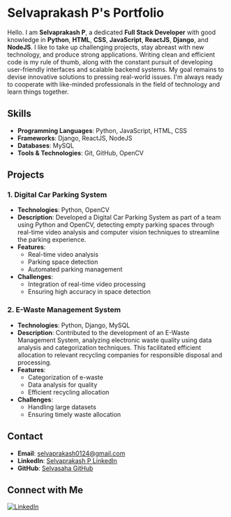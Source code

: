 # Selvaprakash P's Portfolio

Hello. I am **Selvaprakash P**, a dedicated **Full Stack Developer** with good knowledge in **Python**, **HTML**, **CSS**, **JavaScript**, **ReactJS**, **Django**, and **NodeJS**. I like to take up challenging projects, stay abreast with new technology, and produce strong applications. Writing clean and efficient code is my rule of thumb, along with the constant pursuit of developing user-friendly interfaces and scalable backend systems. My goal remains to devise innovative solutions to pressing real-world issues. I'm always ready to cooperate with like-minded professionals in the field of technology and learn things together.

## Skills
- **Programming Languages**: Python, JavaScript, HTML, CSS
- **Frameworks**: Django, ReactJS, NodeJS
- **Databases**: MySQL
- **Tools & Technologies**: Git, GitHub, OpenCV

## Projects

### 1. **Digital Car Parking System**
- **Technologies**: Python, OpenCV
- **Description**: Developed a Digital Car Parking System as part of a team using Python and OpenCV, detecting empty parking spaces through real-time video analysis and computer vision techniques to streamline the parking experience.
- **Features**:
  - Real-time video analysis
  - Parking space detection
  - Automated parking management
- **Challenges**:
  - Integration of real-time video processing
  - Ensuring high accuracy in space detection

### 2. **E-Waste Management System**
- **Technologies**: Python, Django, MySQL
- **Description**: Contributed to the development of an E-Waste Management System, analyzing electronic waste quality using data analysis and categorization techniques. This facilitated efficient allocation to relevant recycling companies for responsible disposal and processing.
- **Features**:
  - Categorization of e-waste
  - Data analysis for quality
  - Efficient recycling allocation
- **Challenges**:
  - Handling large datasets
  - Ensuring timely waste allocation

## Contact
- **Email**: [selvaprakash0124@gmail.com](mailto:selvaprakash0124@gmail.com)
- **LinkedIn**: [Selvaprakash P LinkedIn](https://www.linkedin.com/in/selvaprakash-p/)
- **GitHub**: [Selvasaha GitHub](https://github.com/Selvasaha)

## Connect with Me
[![LinkedIn](https://img.shields.io/badge/LinkedIn-Profile-blue)](https://www.linkedin.com/in/selvaprakash-p/)
